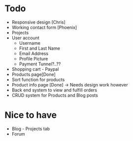 Todo
====

* Responsive design [Chris]
* Working contact form [Phoenix]
* Projects
* User account
	- Username
	- First and Last Name
	- Email Address
	- Profile Picture
	- Payment Tunnel?..??
* Shopping cart - Paypal
* Products page[Done]
* Sort function for products
* Product info page [Done] -> Needs design work however
* Back end system to view and fulfill orders
* CRUD system for Products and Blog posts

Nice to have
============

* Blog - Projects tab
* Forum







